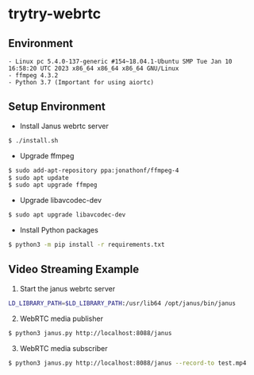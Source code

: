 # trytry-webrtc

## Environment
```
- Linux pc 5.4.0-137-generic #154~18.04.1-Ubuntu SMP Tue Jan 10 16:58:20 UTC 2023 x86_64 x86_64 x86_64 GNU/Linux
- ffmpeg 4.3.2
- Python 3.7 (Important for using aiortc)
```

## Setup Environment
- Install Janus webrtc server
```bash
$ ./install.sh
```
- Upgrade ffmpeg
```bash
$ sudo add-apt-repository ppa:jonathonf/ffmpeg-4
$ sudo apt update
$ sudo apt upgrade ffmpeg
```
- Upgrade libavcodec-dev
```bash
$ sudo apt upgrade libavcodec-dev
```
- Install Python packages
```bash
$ python3 -m pip install -r requirements.txt
```

## Video Streaming Example
1. Start the janus webrtc server
```bash
LD_LIBRARY_PATH=$LD_LIBRARY_PATH:/usr/lib64 /opt/janus/bin/janus
```
2. WebRTC media publisher
```bash
$ python3 janus.py http://localhost:8088/janus
```
3. WebRTC media subscriber
```bash
$ python3 janus.py http://localhost:8088/janus --record-to test.mp4
```
